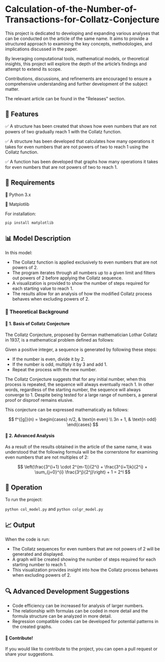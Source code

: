 # Calculation-of-the-Number-of-Transactions-for-Collatz-Conjecture
This project is dedicated to developing and expanding various analyses that can be conducted on the article of the same name. It aims to provide a structured approach to examining the key concepts, methodologies, and implications discussed in the paper.

By leveraging computational tools, mathematical models, or theoretical insights, this project will explore the depth of the article’s findings and attempt to extend its scope. 

Contributions, discussions, and refinements are encouraged to ensure a comprehensive understanding and further development of the subject matter.

The relevant article can be found in the "Releases" section.

## 📌 Features
✅ A structure has been created that shows how even numbers that are not powers of two gradually reach 1 with the Collatz function.

✅ A structure has been developed that calculates how many operations it takes for even numbers that are not powers of two to reach 1 using the Collatz function.

✅ A function has been developed that graphs how many operations it takes for even numbers that are not powers of two to reach 1.

## 🔧 Requirements
📌 Python 3.x

📌 Matplotlib

For installation:

`pip install matplotlib`

## 📊 Model Description
In this model:

- The Collatz function is applied exclusively to even numbers that are not powers of 2.
- The program iterates through all numbers up to a given limit and filters out powers of 2 before applying the Collatz sequence.
- A visualization is provided to show the number of steps required for each starting value to reach 1.
- The results allow for an analysis of how the modified Collatz process behaves when excluding powers of 2.

### 🌌 Theoretical Background
#### 🔹 1. Basis of Collatz Conjecture

The Collatz Conjecture, proposed by German mathematician Lothar Collatz in 1937, is a mathematical problem defined as follows:

Given a positive integer, a sequence is generated by following these steps:

- If the number is even, divide it by 2.
- If the number is odd, multiply it by 3 and add 1.
- Repeat the process with the new number.
  
The Collatz Conjecture suggests that for any initial number, when this process is repeated, the sequence will always eventually reach 1. In other words, regardless of the starting number, the sequence will always converge to 1. Despite being tested for a large range of numbers, a general proof or disproof remains elusive.

This conjecture can be expressed mathematically as follows:

$$
f^{[g]}(n) = \begin{cases}
n/2, & \text{n even} \\
3n + 1, & \text{n odd} 
\end{cases}
$$

#### 🔹 2. Advanced Analysis

As a result of the results obtained in the article of the same name, it was understood that the following formula will be the cornerstone for examining even numbers that are not multiples of 2:

$$
\left(\frac{3^{i+1} \cdot 2^{m-1}}{2^i} + \frac{3^{i+1}k}{2^i} + \sum_{j=0}^{i} \frac{3^j}{2^j}\right) + 1 = 2^l
$$

## 🚀 Operation
To run the project:

`python col_model.py` and `python colgr_model.py`

## 📈 Output
When the code is run:

- The Collatz sequences for even numbers that are not powers of 2 will be generated and displayed.
- A graph will be created showing the number of steps required for each starting number to reach 1.
- This visualization provides insight into how the Collatz process behaves when excluding powers of 2.

## 🔍 Advanced Development Suggestions
- Code efficiency can be increased for analysis of larger numbers.
- The relationship with formulas can be coded in more detail and the formula structure can be analyzed in more detail.
- Regression compatible codes can be developed for potential patterns in the created graphs.

#### 📢 Contribute!
If you would like to contribute to the project, you can open a pull request or share your suggestions.
